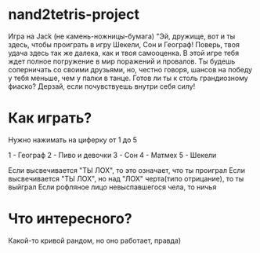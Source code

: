 # nand2tetris-project

Игра на Jack (не камень-ножницы-бумага)
"Эй, дружище, вот и ты здесь, чтобы проиграть в игру Шекели, Сон и Географ! Поверь, твоя удача здесь так же далека, как и твоя самооценка. В этой игре тебя ждет полное погружение в мир поражений и провалов. Ты будешь соперничать со своими друзьями, но, честно говоря, шансов на победу у тебя меньше, чем у палки в танце. Готов ли ты к столь грандиозному фиаско? Дерзай, если почувствуешь внутри себя силу!

# Как играть?

Нужно нажимать на циферку от 1 до 5

1 - Географ
2 - Пиво и девочки
3 - Сон
4 - Матмех
5 - Шекели

Если высвечивается "ТЫ ЛОХ", то это означает, что ты проиграл
Если высвечивается "ТЫ ЛОХ", но над "ЛОХ" черта(типо отрицание), то ты выйграл
Если рофляное лицо невыспавшегося чела, то ничья

# Что интересного?

Какой-то кривой рандом, но оно работает, правда)
